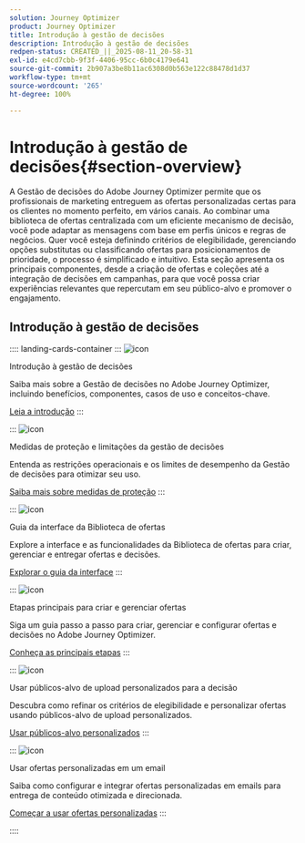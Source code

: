 ```yaml
---
solution: Journey Optimizer
product: Journey Optimizer
title: Introdução à gestão de decisões
description: Introdução à gestão de decisões
redpen-status: CREATED_||_2025-08-11_20-58-31
exl-id: e4cd7cbb-9f3f-4406-95cc-6b0c4179e641
source-git-commit: 2b907a3be8b11ac6308d0b563e122c88478d1d37
workflow-type: tm+mt
source-wordcount: '265'
ht-degree: 100%

---
```


# Introdução à gestão de decisões{#section-overview}

A Gestão de decisões do Adobe Journey Optimizer permite que os profissionais de marketing entreguem as ofertas personalizadas certas para os clientes no momento perfeito, em vários canais. Ao combinar uma biblioteca de ofertas centralizada com um eficiente mecanismo de decisão, você pode adaptar as mensagens com base em perfis únicos e regras de negócios. Quer você esteja definindo critérios de elegibilidade, gerenciando opções substitutas ou classificando ofertas para posicionamentos de prioridade, o processo é simplificado e intuitivo. Esta seção apresenta os principais componentes, desde a criação de ofertas e coleções até a integração de decisões em campanhas, para que você possa criar experiências relevantes que repercutam em seu público-alvo e promover o engajamento.

## Introdução à gestão de decisões

:::: landing-cards-container
:::
![icon](https://cdn.experienceleague.adobe.com/icons/book.svg?lang=pt-BR)

Introdução à gestão de decisões

Saiba mais sobre a Gestão de decisões no Adobe Journey Optimizer, incluindo benefícios, componentes, casos de uso e conceitos-chave.

[Leia a introdução](../using/offers/get-started/starting-offer-decisioning.md)
:::

:::
![icon](https://cdn.experienceleague.adobe.com/icons/shield-halved.svg?lang=pt-BR)

Medidas de proteção e limitações da gestão de decisões

Entenda as restrições operacionais e os limites de desempenho da Gestão de decisões para otimizar seu uso.

[Saiba mais sobre medidas de proteção](../using/offers/decision-management-guardrails.md)
:::

:::
![icon](https://cdn.experienceleague.adobe.com/icons/gear.svg?lang=pt-BR)

Guia da interface da Biblioteca de ofertas

Explore a interface e as funcionalidades da Biblioteca de ofertas para criar, gerenciar e entregar ofertas e decisões.

[Explorar o guia da interface](../using/offers/get-started/user-interface.md)
:::

:::
![icon](https://cdn.experienceleague.adobe.com/icons/list-check.svg?lang=pt-BR)

Etapas principais para criar e gerenciar ofertas

Siga um guia passo a passo para criar, gerenciar e configurar ofertas e decisões no Adobe Journey Optimizer.

[Conheça as principais etapas](../using/offers/offer-library/key-steps.md)
:::

:::
![icon](https://cdn.experienceleague.adobe.com/icons/bullseye.svg?lang=pt-BR)

Usar públicos-alvo de upload personalizados para a decisão

Descubra como refinar os critérios de elegibilidade e personalizar ofertas usando públicos-alvo de upload personalizados.

[Usar públicos-alvo personalizados](../using/offers/custom-upload-decisioning.md)
:::

:::
![icon](https://cdn.experienceleague.adobe.com/icons/circle-play.svg?lang=pt-BR)

Usar ofertas personalizadas em um email

Saiba como configurar e integrar ofertas personalizadas em emails para entrega de conteúdo otimizada e direcionada.

[Começar a usar ofertas personalizadas](../using/offers/offers-e2e.md)
:::

::::
